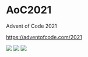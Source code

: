# AoC2021
Advent of Code 2021

https://adventofcode.com/2021

![](https://img.shields.io/badge/day%20📅-16-blue) ![](https://img.shields.io/badge/stars%20⭐-8-yellow) ![](https://img.shields.io/badge/days%20completed-4-red)
